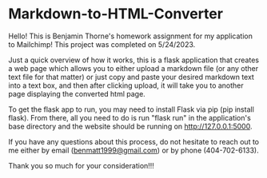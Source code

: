 # Markdown-to-HTML-Converter

Hello! This is Benjamin Thorne's homework assignment for my application to Mailchimp! This project was completed on 5/24/2023.

Just a quick overview of how it works, this is a flask application that creates a web page which allows you to either upload a markdown file (or any other text file for that matter) or just copy and paste your desired markdown text into a text box, and then after clicking upload, it will take you to another page displaying the converted html page.

To get the flask app to run, you may need to install Flask via pip (pip install flask). From there, all you need to do is run "flask run" in the application's base directory and the website should be running on http://127.0.0.1:5000. 

If you have any questions about this process, do not hesitate to reach out to me either by email (benmatt1999@gmail.com) or by phone (404-702-6133).

Thank you so much for your consideration!!!
